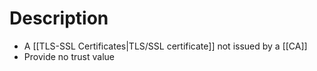 # Description
- A [[TLS-SSL Certificates|TLS/SSL certificate]] not issued by a [[CA]]
- Provide no trust value